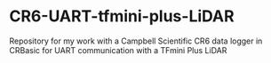 # CR6-UART-tfmini-plus-LiDAR
Repository for my work with a Campbell Scientific CR6 data logger in CRBasic for UART communication with a TFmini Plus LiDAR
